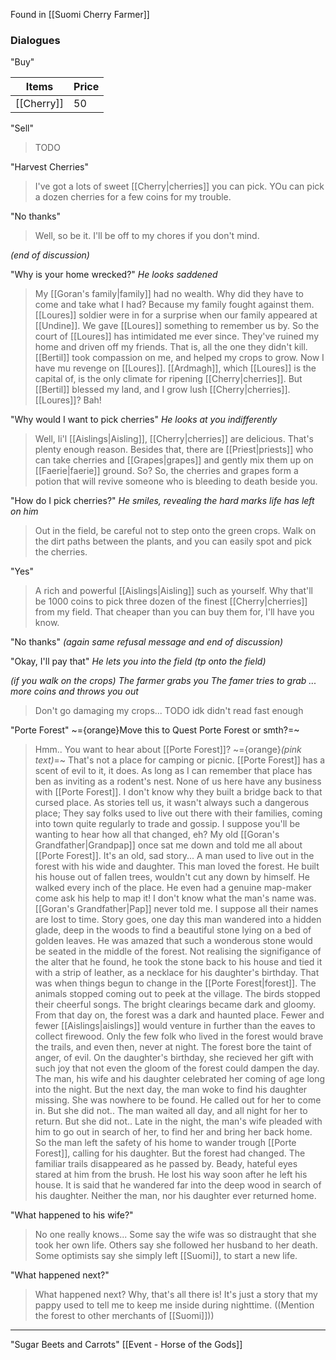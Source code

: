 Found in [[Suomi Cherry Farmer]]

### Dialogues

"Buy"

| Items      | Price |
| ---------- | ----- |
| [[Cherry]] | 50    |
"Sell"
>TODO

"Harvest Cherries"
> I've got a lots of sweet [[Cherry|cherries]] you can pick. YOu can pick a dozen cherries for a few coins for my trouble.

"No thanks"
> Well, so be it. I'll be off to my chores if you don't mind.

*(end of discussion)*

"Why is your home wrecked?"
*He looks saddened*
> My [[Goran's family|family]] had no wealth. Why did they have to come and take what I had? Because my family fought against them. [[Loures]] soldier were in for a surprise when our family appeared at [[Undine]]. We gave [[Loures]] something to remember us by.
> So the court of [[Loures]] has intimidated me ever since. They've ruined my home and driven off my friends. That is, all the one they didn't kill.
> [[Bertil]] took compassion on me, and helped my crops to grow. Now I have mu revenge on [[Loures]].
> [[Ardmagh]], which [[Loures]] is the capital of, is the only climate for ripening [[Cherry|cherries]]. But [[Bertil]] blessed my land, and I grow lush [[Cherry|cherries]]. [[Loures]]? Bah!

"Why would I want to pick cherries"
*He looks at you indifferently*
> Well, li'l [[Aislings|Aisling]], [[Cherry|cherries]] are delicious. That's plenty enough reason. Besides that, there are [[Priest|priests]] who can take cherries and [[Grapes|grapes]] and gently mix them up on [[Faerie|faerie]] ground. So? So, the cherries and grapes form a potion that will revive someone who is bleeding to death beside you.

"How do I pick cherries?"
*He smiles, revealing the hard marks life has left on him*
> Out in the field, be careful not to step onto the green crops. Walk on the dirt paths between the plants, and you can easily spot and pick the cherries.

"Yes"
> A rich and powerful [[Aislings|Aisling]] such as yourself. Why that'll be 1000 coins to pick three dozen of the finest [[Cherry|cherries]] from my field. That cheaper than you can buy them for, I'll have you know.

"No thanks"
*(again same refusal message and end of discussion)*

"Okay, I'll pay that"
*He lets you into the field*
*(tp onto the field)*

*(if you walk on the crops)*
*The farmer grabs you*
*The famer tries to grab ... more coins and throws you out*
> Don't go damaging my crops... TODO idk didn't read fast enough


"Porte Forest" ~={orange}Move this to Quest Porte Forest or smth?=~
> Hmm.. You want to hear about [[Porte Forest]]? ~={orange}*(pink text)*=~ That's not a place for camping or picnic. [[Porte Forest]] has a scent of evil to it, it does. As long as I can remember that place has ben as inviting as a rodent's nest.
> None of us here have any business with [[Porte Forest]]. I don't know why they built a bridge back to that cursed place.
> As stories tell us, it wasn't always such a dangerous place; They say folks used to live out there with their families, coming into town quite regularly to trade and gossip. I suppose you'll be wanting to hear how all that changed, eh?
> My old [[Goran's Grandfather|Grandpap]] once sat me down and told me all about [[Porte Forest]]. It's an old, sad story...
> A man used to live out in the forest with his wide and daughter. This man loved the forest. He built his house out of fallen trees, wouldn't cut any down by himself. He walked every inch of the place. He even had a genuine map-maker come ask his help to map it! I don't know what the man's name was. [[Goran's Grandfather|Pap]] never told me. I suppose all their names are lost to time.
> Story goes, one day this man wandered into a hidden glade, deep in the woods to find a beautiful stone lying on a bed of golden leaves.
> He was amazed that such a wonderous stone would be seated in the middle of the forest. Not realising the signifigance of the alter that he found, he took the stone back to his house and tied it with a strip of leather, as a necklace for his daughter's birthday.
> That was when things begun to change in the [[Porte Forest|forest]]. The animals stopped coming out to peek at the village. The birds stopped their cheerful songs. The bright clearings became dark and gloomy. From that day on, the forest was a dark and haunted place. Fewer and fewer [[Aislings|aislings]] would venture in further than the eaves to collect firewood. Only the few folk who lived in the forest would brave the trails, and even then, never at night. The forest bore the taint of anger, of evil.
> On the daughter's birthday, she recieved her gift with such joy that not even the gloom of the forest could dampen the day. The man, his wife and his daughter celebrated her coming of age long into the night. But the next day, the man woke to find his daughter missing. She was nowhere to be found. He called out for her to come in. But she did not.. The man waited all day, and all night for her to return. But she did not..
> Late in the night, the man's wife pleaded with him to go out in search of her, to find her and bring her back home. So the man left the safety of his home to wander trough [[Porte Forest]], calling for his daughter.
> But the forest had changed. The familiar trails disappeared as he passed by. Beady, hateful eyes stared at him from the brush. He lost his way soon after he left his house. It is said that he wandered far into the deep wood in search of his daughter.
> Neither the man, nor his daughter ever returned home.

"What happened to his wife?"
> No one really knows... Some say the wife was so distraught that she took her own life. Others say she followed her husband to her death. Some optimists say she simply left [[Suomi]], to start a new life.

"What happened next?"
> What happened next? Why, that's all there is! It's just a story that my pappy used to tell me to keep me inside during nighttime. ((Mention the forest to other merchants of [[Suomi]]))

---

"Sugar Beets and Carrots"
[[Event - Horse of the Gods]]